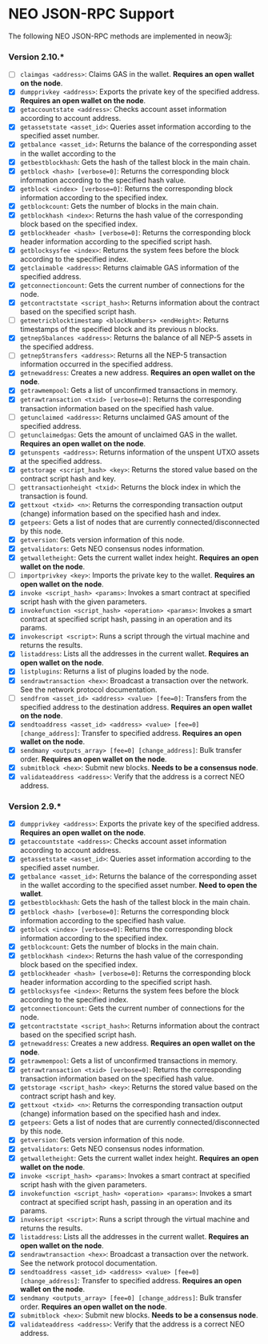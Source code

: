 # NEO JSON-RPC Support

The following NEO JSON-RPC methods are implemented in neow3j:

### Version 2.10.*

- [ ] `claimgas <address>`: Claims GAS in the wallet. **Requires an open wallet
  on the node**.
- [x] `dumpprivkey <address>`: Exports the private key of the specified address.
  **Requires an open wallet on the node**.
- [x] `getaccountstate <address>`: Checks account asset information according to
  account address.
- [x] `getassetstate <asset_id>`: Queries asset information according to the
  specified asset number.
- [x] `getbalance <asset_id>`: Returns the balance of the corresponding asset in
  the wallet according to the
- [x] `getbestblockhash`: Gets the hash of the tallest block in the main chain.
- [x] `getblock <hash> [verbose=0]`: Returns the corresponding block information
  according to the specified hash value.
- [x] `getblock <index> [verbose=0]`: Returns the corresponding block
  information according to the specified index.
- [x] `getblockcount`: Gets the number of blocks in the main chain.
- [x] `getblockhash <index>`: Returns the hash value of the corresponding block
  based on the specified index.
- [x] `getblockheader <hash> [verbose=0]`: Returns the corresponding block
  header information according to the specified script hash.
- [x] `getblocksysfee <index>`: Returns the system fees before the block
  according to the specified index.
- [x] `getclaimable <address>`: Returns claimable GAS information of the
  specified address.
- [x] `getconnectioncount`: Gets the current number of connections for the node.
- [x] `getcontractstate <script_hash>`: Returns information about the contract
  based on the specified script hash.
- [ ] `getmetricblocktimestamp <blockNumbers> <endHeight>`: Returns timestamps
  of the specified block and its previous n blocks.
- [x] `getnep5balances <address>`: Returns the balance of all NEP-5 assets in
  the specified address.
- [ ] `getnep5transfers <address>`: Returns all the NEP-5 transaction
  information occurred in the specified address.
- [x] `getnewaddress`: Creates a new address. **Requires an open wallet on the
  node**.
- [x] `getrawmempool`: Gets a list of unconfirmed transactions in memory.
- [x] `getrawtransaction <txid> [verbose=0]`: Returns the corresponding
  transaction information based on the specified hash value.
- [ ] `getunclaimed <address>`: Returns unclaimed GAS amount of the specified
  address.
- [ ] `getunclaimedgas`: Gets the amount of unclaimed GAS in the wallet.
  **Requires an open wallet on the node**.
- [x] `getunspents <address>`: Returns information of the unspent UTXO assets at
  the specified address.
- [x] `getstorage <script_hash> <key>`: Returns the stored value based on the
  contract script hash and key.
- [ ] `gettransactionheight <txid>`: Returns the block index in which the
  transaction is found.
- [x] `gettxout <txid> <n>`: Returns the corresponding transaction output
  (change) information based on the specified hash and index.
- [x] `getpeers`: Gets a list of nodes that are currently connected/disconnected
  by this node.
- [x] `getversion`: Gets version information of this node.
- [x] `getvalidators`: Gets NEO consensus nodes information.
- [x] `getwalletheight`: Gets the current wallet index height. **Requires an
  open wallet on the node**.
- [ ] `importprivkey <key>`: Imports the private key to the wallet. **Requires
  an open wallet on the node**.
- [x] `invoke <script_hash> <params>`: Invokes a smart contract at specified
  script hash with the given parameters.
- [x] `invokefunction <script_hash> <operation> <params>`: Invokes a smart
  contract at specified script hash, passing in an operation and its params.
- [x] `invokescript <script>`: Runs a script through the virtual machine and
  returns the results.
- [x] `listaddress`: Lists all the addresses in the current wallet. **Requires
  an open wallet on the node**.
- [x] `listplugins`: Returns a list of plugins loaded by the node.
- [x] `sendrawtransaction <hex>`: Broadcast a transaction over the network. See
  the network protocol documentation.
- [ ] `sendfrom <asset_id> <address> <value> [fee=0]`: Transfers from the
  specified address to the destination address. **Requires an open wallet on the
  node**.
- [x] `sendtoaddress <asset_id> <address> <value> [fee=0] [change_address]`:
  Transfer to specified address. **Requires an open wallet on the node**.
- [x] `sendmany <outputs_array> [fee=0] [change_address]`: Bulk transfer order.
  **Requires an open wallet on the node**.
- [x] `submitblock <hex>`: Submit new blocks. **Needs to be a consensus node**.
- [x] `validateaddress <address>`: Verify that the address is a correct NEO address.

### Version 2.9.*

- [x] `dumpprivkey <address>`: Exports the private key of the specified address.
  **Requires an open wallet on the node**.
- [x] `getaccountstate <address>`: Checks account asset information according to
  account address.
- [x] `getassetstate <asset_id>`: Queries asset information according to the
  specified asset number.
- [x] `getbalance <asset_id>`: Returns the balance of the corresponding asset in
  the wallet according to the specified asset number. **Need to open the wallet**.
- [x] `getbestblockhash`: Gets the hash of the tallest block in the main chain.
- [x] `getblock <hash> [verbose=0]`: Returns the corresponding block information
  according to the specified hash value.
- [x] `getblock <index> [verbose=0]`: Returns the corresponding block
  information according to the specified index.
- [x] `getblockcount`: Gets the number of blocks in the main chain.
- [x] `getblockhash <index>`: Returns the hash value of the corresponding block
  based on the specified index.
- [x] `getblockheader <hash> [verbose=0]`: Returns the corresponding block
  header information according to the specified script hash.
- [x] `getblocksysfee <index>`: Returns the system fees before the block
  according to the specified index.
- [x] `getconnectioncount`: Gets the current number of connections for the node.
- [x] `getcontractstate <script_hash>`: Returns information about the contract
  based on the specified script hash.
- [x] `getnewaddress`: Creates a new address. **Requires an open wallet on the
  node**.
- [x] `getrawmempool`: Gets a list of unconfirmed transactions in memory.
- [x] `getrawtransaction <txid> [verbose=0]`: Returns the corresponding
  transaction information based on the specified hash value.
- [x] `getstorage <script_hash> <key>`: Returns the stored value based on the
  contract script hash and key.
- [x] `gettxout <txid> <n>`: Returns the corresponding transaction output
  (change) information based on the specified hash and index.
- [x] `getpeers`: Gets a list of nodes that are currently connected/disconnected
  by this node.
- [x] `getversion`: Gets version information of this node.
- [x] `getvalidators`: Gets NEO consensus nodes information.
- [x] `getwalletheight`: Gets the current wallet index height. **Requires an
  open wallet on the node**.
- [x] `invoke <script_hash> <params>`: Invokes a smart contract at specified
  script hash with the given parameters.
- [x] `invokefunction <script_hash> <operation> <params>`: Invokes a smart
  contract at specified script hash, passing in an operation and its params.
- [x] `invokescript <script>`: Runs a script through the virtual machine and
  returns the results.
- [x] `listaddress`: Lists all the addresses in the current wallet. **Requires
  an open wallet on the node**.
- [x] `sendrawtransaction <hex>`: Broadcast a transaction over the network. See
  the network protocol documentation.
- [x] `sendtoaddress <asset_id> <address> <value> [fee=0] [change_address]`:
  Transfer to specified address. **Requires an open wallet on the node**.
- [x] `sendmany <outputs_array> [fee=0] [change_address]`: Bulk transfer order.
  **Requires an open wallet on the node**.
- [x] `submitblock <hex>`: Submit new blocks. **Needs to be a consensus node**.
- [x] `validateaddress <address>`: Verify that the address is a correct NEO
  address.
